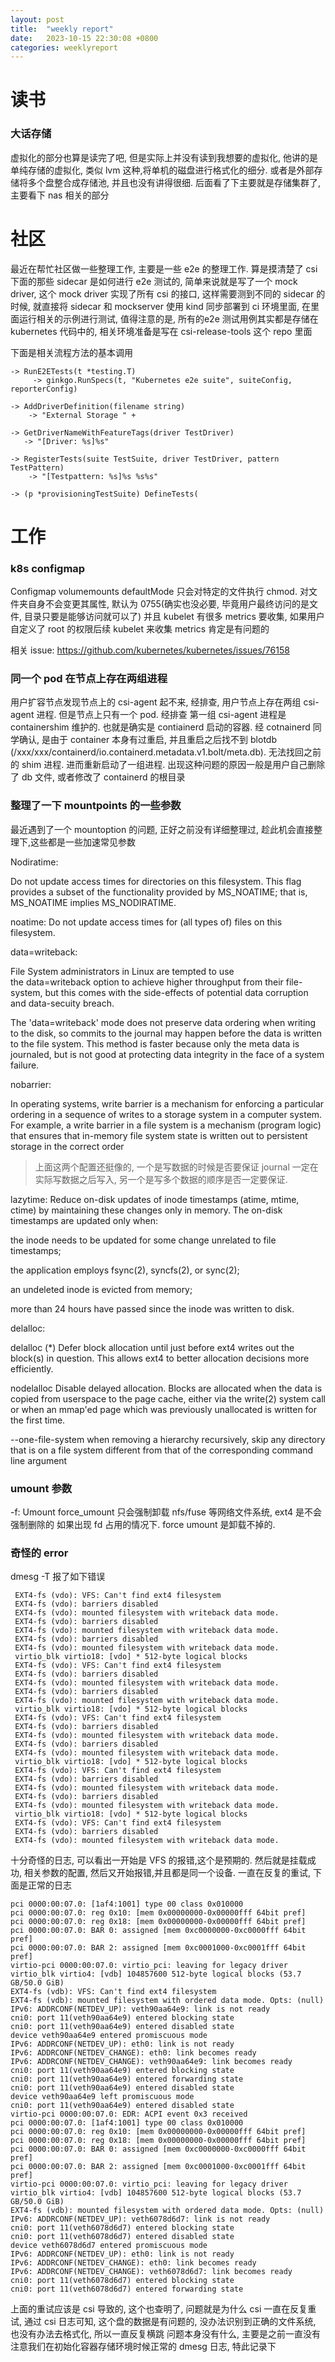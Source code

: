 ```yaml
---
layout: post
title:  "weekly report"
date:   2023-10-15 22:30:08 +0800
categories: weeklyreport
---
```



# 读书

### 大话存储
虚拟化的部分也算是读完了吧, 但是实际上并没有读到我想要的虚拟化, 他讲的是单纯存储的虚拟化, 类似 lvm 这种,将单机的磁盘进行格式化的细分. 或者是外部存储将多个盘整合成存储池, 并且也没有讲得很细. 后面看了下主要就是存储集群了, 主要看下 nas 相关的部分


# 社区
最近在帮忙社区做一些整理工作, 主要是一些 e2e 的整理工作. 算是摸清楚了 csi 下面的那些 sidecar 是如何进行 e2e 测试的, 简单来说就是写了一个 mock driver, 这个 mock driver 实现了所有 csi 的接口, 这样需要测到不同的 sidecar 的时候, 就直接将 sidecar 和 mockserver 使用 kind 同步部署到 ci 环境里面, 在里面运行相关的示例进行测试, 值得注意的是, 所有的e2e 测试用例其实都是存储在kubernetes 代码中的, 相关环境准备是写在 csi-release-tools 这个 repo 里面

下面是相关流程方法的基本调用
```
-> RunE2ETests(t *testing.T)
     -> ginkgo.RunSpecs(t, "Kubernetes e2e suite", suiteConfig, reporterConfig)

-> AddDriverDefinition(filename string)
    -> "External Storage " +

-> GetDriverNameWithFeatureTags(driver TestDriver)
   -> "[Driver: %s]%s"

-> RegisterTests(suite TestSuite, driver TestDriver, pattern TestPattern)
    -> "[Testpattern: %s]%s %s%s"

-> (p *provisioningTestSuite) DefineTests(
```


# 工作

### k8s configmap

Configmap volumemounts defaultMode 只会对特定的文件执行 chmod. 对文件夹自身不会变更其属性, 默认为 0755(确实也没必要, 毕竟用户最终访问的是文件, 目录只要是能够访问就可以了) 并且 kubelet 有很多 metrics 要收集, 如果用户自定义了 root 的权限后续 kubelet 来收集 metrics 肯定是有问题的

相关 issue: https://github.com/kubernetes/kubernetes/issues/76158


### 同一个 pod 在节点上存在两组进程

用户扩容节点发现节点上的 csi-agent 起不来, 经排查, 用户节点上存在两组 csi-agent 进程. 但是节点上只有一个 pod.  经排查 第一组 csi-agent 进程是 containershim 维护的. 也就是确实是 contiainerd 启动的容器. 经 cotnainerd 同学确认, 是由于 container 本身有过重启, 并且重启之后找不到 blotdb (/xxx/xxx/containerd/io.containerd.metadata.v1.bolt/meta.db). 无法找回之前的 shim 进程. 进而重新启动了一组进程. 出现这种问题的原因一般是用户自己删除了 db 文件, 或者修改了 containerd 的根目录

### 整理了一下 mountpoints 的一些参数

最近遇到了一个 mountoption 的问题, 正好之前没有详细整理过, 趁此机会直接整理下,这些都是一些加速常见参数

Nodiratime: 

Do not update access times for directories on this filesystem.  This flag provides a subset of the functionality provided by MS_NOATIME; that is, MS_NOATIME implies MS_NODIRATIME.

noatime: 
Do not update access times for (all types of) files on this filesystem.

data=writeback: 

File System administrators in Linux are tempted to use the data=writeback option to achieve higher throughput from their file-system, but this comes with the side-effects of potential data corruption and data-secuity breach.

The 'data=writeback' mode does not preserve data ordering when writing to the disk, so commits to the journal may happen before the data is written to the file system. This method is faster because only the meta data is journaled, but is not good at protecting data integrity in the face of a system failure.

nobarrier: 

In operating systems, write barrier is a mechanism for enforcing a particular ordering in a sequence of writes to a storage system in a computer system. For example, a write barrier in a file system is a mechanism (program logic) that ensures that in-memory file system state is written out to persistent storage in the correct order

> 上面这两个配置还挺像的, 一个是写数据的时候是否要保证 journal 一定在实际写数据之后写入, 另一个是写多个数据的顺序是否一定要保证. 

lazytime: Reduce on-disk updates of inode timestamps (atime, mtime, ctime) by maintaining these changes only in memory.  The on-disk timestamps are updated only when:

the inode needs to be updated for some change unrelated to file timestamps;

the application employs fsync(2), syncfs(2), or sync(2);

an undeleted inode is evicted from memory;

more than 24 hours have passed since the inode was written to disk.


delalloc:

delalloc	(*)	Defer block allocation until just before ext4
			writes out the block(s) in question.  This
			allows ext4 to better allocation decisions
			more efficiently.

nodelalloc		Disable delayed allocation.  Blocks are allocated
			when the data is copied from userspace to the
			page cache, either via the write(2) system call
			or when an mmap'ed page which was previously
			unallocated is written for the first time.

--one-file-system
when removing a hierarchy recursively, skip any directory that is on a file system
different from that of the corresponding command line argument

### umount 参数

-f: Umount force_umount 只会强制卸载 nfs/fuse 等网络文件系统, ext4 是不会强制删除的 如果出现 fd 占用的情况下. force umount 是卸载不掉的. 



### 奇怪的 error

dmesg -T 报了如下错误

```
 EXT4-fs (vdo): VFS: Can't find ext4 filesystem
 EXT4-fs (vdo): barriers disabled
 EXT4-fs (vdo): mounted filesystem with writeback data mode. 
 EXT4-fs (vdo): barriers disabled
 EXT4-fs (vdo): mounted filesystem with writeback data mode. 
 EXT4-fs (vdo): barriers disabled
 EXT4-fs (vdo): mounted filesystem with writeback data mode. 
 virtio_blk virtio18: [vdo] * 512-byte logical blocks 
 EXT4-fs (vdo): VFS: Can't find ext4 filesystem
 EXT4-fs (vdo): barriers disabled
 EXT4-fs (vdo): mounted filesystem with writeback data mode. 
 EXT4-fs (vdo): barriers disabled
 EXT4-fs (vdo): mounted filesystem with writeback data mode. 
 virtio_blk virtio18: [vdo] * 512-byte logical blocks 
 EXT4-fs (vdo): VFS: Can't find ext4 filesystem
 EXT4-fs (vdo): barriers disabled
 EXT4-fs (vdo): mounted filesystem with writeback data mode. 
 EXT4-fs (vdo): barriers disabled
 EXT4-fs (vdo): mounted filesystem with writeback data mode. 
 virtio_blk virtio18: [vdo] * 512-byte logical blocks 
 EXT4-fs (vdo): VFS: Can't find ext4 filesystem
 EXT4-fs (vdo): barriers disabled
 EXT4-fs (vdo): mounted filesystem with writeback data mode. 
 EXT4-fs (vdo): barriers disabled
 EXT4-fs (vdo): mounted filesystem with writeback data mode. 
 virtio_blk virtio18: [vdo] * 512-byte logical blocks 
 EXT4-fs (vdo): VFS: Can't find ext4 filesystem
 EXT4-fs (vdo): barriers disabled
 EXT4-fs (vdo): mounted filesystem with writeback data mode.
```

十分奇怪的日志, 可以看出一开始是 VFS 的报错,这个是预期的. 然后就是挂载成功, 相关参数的配置, 然后又开始报错,并且都是同一个设备. 一直在反复的重试, 下面是正常的日志

```
pci 0000:00:07.0: [1af4:1001] type 00 class 0x010000
pci 0000:00:07.0: reg 0x10: [mem 0x00000000-0x00000fff 64bit pref]
pci 0000:00:07.0: reg 0x18: [mem 0x00000000-0x00000fff 64bit pref]
pci 0000:00:07.0: BAR 0: assigned [mem 0xc0000000-0xc0000fff 64bit pref]
pci 0000:00:07.0: BAR 2: assigned [mem 0xc0001000-0xc0001fff 64bit pref]
virtio-pci 0000:00:07.0: virtio_pci: leaving for legacy driver
virtio_blk virtio4: [vdb] 104857600 512-byte logical blocks (53.7 GB/50.0 GiB)
EXT4-fs (vdb): VFS: Can't find ext4 filesystem
EXT4-fs (vdb): mounted filesystem with ordered data mode. Opts: (null)
IPv6: ADDRCONF(NETDEV_UP): veth90aa64e9: link is not ready
cni0: port 11(veth90aa64e9) entered blocking state
cni0: port 11(veth90aa64e9) entered disabled state
device veth90aa64e9 entered promiscuous mode
IPv6: ADDRCONF(NETDEV_UP): eth0: link is not ready
IPv6: ADDRCONF(NETDEV_CHANGE): eth0: link becomes ready
IPv6: ADDRCONF(NETDEV_CHANGE): veth90aa64e9: link becomes ready
cni0: port 11(veth90aa64e9) entered blocking state
cni0: port 11(veth90aa64e9) entered forwarding state
cni0: port 11(veth90aa64e9) entered disabled state
device veth90aa64e9 left promiscuous mode
cni0: port 11(veth90aa64e9) entered disabled state
virtio-pci 0000:00:07.0: EDR: ACPI event 0x3 received
pci 0000:00:07.0: [1af4:1001] type 00 class 0x010000
pci 0000:00:07.0: reg 0x10: [mem 0x00000000-0x00000fff 64bit pref]
pci 0000:00:07.0: reg 0x18: [mem 0x00000000-0x00000fff 64bit pref]
pci 0000:00:07.0: BAR 0: assigned [mem 0xc0000000-0xc0000fff 64bit pref]
pci 0000:00:07.0: BAR 2: assigned [mem 0xc0001000-0xc0001fff 64bit pref]
virtio-pci 0000:00:07.0: virtio_pci: leaving for legacy driver
virtio_blk virtio4: [vdb] 104857600 512-byte logical blocks (53.7 GB/50.0 GiB)
EXT4-fs (vdb): mounted filesystem with ordered data mode. Opts: (null)
IPv6: ADDRCONF(NETDEV_UP): veth6078d6d7: link is not ready
cni0: port 11(veth6078d6d7) entered blocking state
cni0: port 11(veth6078d6d7) entered disabled state
device veth6078d6d7 entered promiscuous mode
IPv6: ADDRCONF(NETDEV_UP): eth0: link is not ready
IPv6: ADDRCONF(NETDEV_CHANGE): eth0: link becomes ready
IPv6: ADDRCONF(NETDEV_CHANGE): veth6078d6d7: link becomes ready
cni0: port 11(veth6078d6d7) entered blocking state
cni0: port 11(veth6078d6d7) entered forwarding state
```

上面的重试应该是 csi 导致的, 这个也查明了, 问题就是为什么 csi 一直在反复重试, 通过 csi 日志可知, 这个盘的数据是有问题的, 没办法识别到正确的文件系统, 也没有办法去格式化, 所以一直反复横跳
问题本身没有什么, 主要是之前一直没有注意我们在初始化容器存储环境时候正常的 dmesg 日志, 特此记录下